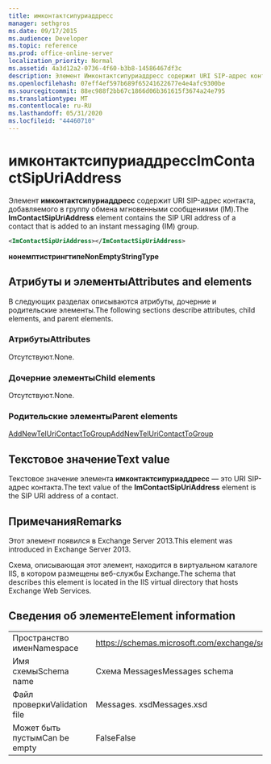 ```yaml
---
title: имконтактсипуриаддресс
manager: sethgros
ms.date: 09/17/2015
ms.audience: Developer
ms.topic: reference
ms.prod: office-online-server
localization_priority: Normal
ms.assetid: 4a3d12a2-0736-4f60-b3b8-14586467df3c
description: Элемент Имконтактсипуриаддресс содержит URI SIP-адрес контакта, добавляемого в группу обмена мгновенными сообщениями (IM).
ms.openlocfilehash: 07eff4ef597b689f65241622677e4e4afc9300be
ms.sourcegitcommit: 88ec988f2bb67c1866d06b361615f3674a24e795
ms.translationtype: MT
ms.contentlocale: ru-RU
ms.lasthandoff: 05/31/2020
ms.locfileid: "44460710"
---
```

# <a name="imcontactsipuriaddress"></a><span data-ttu-id="7ab72-103">имконтактсипуриаддресс</span><span class="sxs-lookup"><span data-stu-id="7ab72-103">ImContactSipUriAddress</span></span>

<span data-ttu-id="7ab72-104">Элемент **имконтактсипуриаддресс** содержит URI SIP-адрес контакта, добавляемого в группу обмена мгновенными сообщениями (IM).</span><span class="sxs-lookup"><span data-stu-id="7ab72-104">The **ImContactSipUriAddress** element contains the SIP URI address of a contact that is added to an instant messaging (IM) group.</span></span> 
  
```XML
<ImContactSipUriAddress></ImContactSipUriAddress>
```

 <span data-ttu-id="7ab72-105">**нонемптистрингтипе**</span><span class="sxs-lookup"><span data-stu-id="7ab72-105">**NonEmptyStringType**</span></span>
## <a name="attributes-and-elements"></a><span data-ttu-id="7ab72-106">Атрибуты и элементы</span><span class="sxs-lookup"><span data-stu-id="7ab72-106">Attributes and elements</span></span>

<span data-ttu-id="7ab72-107">В следующих разделах описываются атрибуты, дочерние и родительские элементы.</span><span class="sxs-lookup"><span data-stu-id="7ab72-107">The following sections describe attributes, child elements, and parent elements.</span></span>
  
### <a name="attributes"></a><span data-ttu-id="7ab72-108">Атрибуты</span><span class="sxs-lookup"><span data-stu-id="7ab72-108">Attributes</span></span>

<span data-ttu-id="7ab72-109">Отсутствуют.</span><span class="sxs-lookup"><span data-stu-id="7ab72-109">None.</span></span>
  
### <a name="child-elements"></a><span data-ttu-id="7ab72-110">Дочерние элементы</span><span class="sxs-lookup"><span data-stu-id="7ab72-110">Child elements</span></span>

<span data-ttu-id="7ab72-111">Отсутствуют.</span><span class="sxs-lookup"><span data-stu-id="7ab72-111">None.</span></span>
  
### <a name="parent-elements"></a><span data-ttu-id="7ab72-112">Родительские элементы</span><span class="sxs-lookup"><span data-stu-id="7ab72-112">Parent elements</span></span>

[<span data-ttu-id="7ab72-113">AddNewTelUriContactToGroup</span><span class="sxs-lookup"><span data-stu-id="7ab72-113">AddNewTelUriContactToGroup</span></span>](addnewteluricontacttogroup.md)
  
## <a name="text-value"></a><span data-ttu-id="7ab72-114">Текстовое значение</span><span class="sxs-lookup"><span data-stu-id="7ab72-114">Text value</span></span>

<span data-ttu-id="7ab72-115">Текстовое значение элемента **имконтактсипуриаддресс** — это URI SIP-адрес контакта.</span><span class="sxs-lookup"><span data-stu-id="7ab72-115">The text value of the **ImContactSipUriAddress** element is the SIP URI address of a contact.</span></span> 
  
## <a name="remarks"></a><span data-ttu-id="7ab72-116">Примечания</span><span class="sxs-lookup"><span data-stu-id="7ab72-116">Remarks</span></span>

<span data-ttu-id="7ab72-117">Этот элемент появился в Exchange Server 2013.</span><span class="sxs-lookup"><span data-stu-id="7ab72-117">This element was introduced in Exchange Server 2013.</span></span>
  
<span data-ttu-id="7ab72-118">Схема, описывающая этот элемент, находится в виртуальном каталоге IIS, в котором размещены веб-службы Exchange.</span><span class="sxs-lookup"><span data-stu-id="7ab72-118">The schema that describes this element is located in the IIS virtual directory that hosts Exchange Web Services.</span></span>
  
## <a name="element-information"></a><span data-ttu-id="7ab72-119">Сведения об элементе</span><span class="sxs-lookup"><span data-stu-id="7ab72-119">Element information</span></span>

|||
|:-----|:-----|
|<span data-ttu-id="7ab72-120">Пространство имен</span><span class="sxs-lookup"><span data-stu-id="7ab72-120">Namespace</span></span>  <br/> |https://schemas.microsoft.com/exchange/services/2006/messages  <br/> |
|<span data-ttu-id="7ab72-121">Имя схемы</span><span class="sxs-lookup"><span data-stu-id="7ab72-121">Schema name</span></span>  <br/> |<span data-ttu-id="7ab72-122">Схема Messages</span><span class="sxs-lookup"><span data-stu-id="7ab72-122">Messages schema</span></span>  <br/> |
|<span data-ttu-id="7ab72-123">Файл проверки</span><span class="sxs-lookup"><span data-stu-id="7ab72-123">Validation file</span></span>  <br/> |<span data-ttu-id="7ab72-124">Messages. xsd</span><span class="sxs-lookup"><span data-stu-id="7ab72-124">Messages.xsd</span></span>  <br/> |
|<span data-ttu-id="7ab72-125">Может быть пустым</span><span class="sxs-lookup"><span data-stu-id="7ab72-125">Can be empty</span></span>  <br/> |<span data-ttu-id="7ab72-126">False</span><span class="sxs-lookup"><span data-stu-id="7ab72-126">False</span></span>  <br/> |
   

